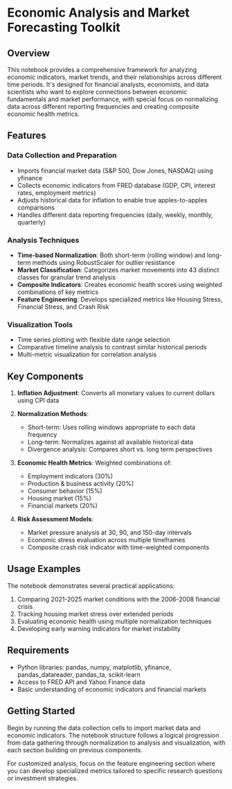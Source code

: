 # Economic Analysis and Market Forecasting Toolkit

## Overview

This notebook provides a comprehensive framework for analyzing economic indicators, market trends, and their relationships across different time periods. It's designed for financial analysts, economists, and data scientists who want to explore connections between economic fundamentals and market performance, with special focus on normalizing data across different reporting frequencies and creating composite economic health metrics.

## Features

### Data Collection and Preparation
- Imports financial market data (S&P 500, Dow Jones, NASDAQ) using yfinance
- Collects economic indicators from FRED database (GDP, CPI, interest rates, employment metrics)
- Adjusts historical data for inflation to enable true apples-to-apples comparisons
- Handles different data reporting frequencies (daily, weekly, monthly, quarterly)

### Analysis Techniques
- **Time-based Normalization**: Both short-term (rolling window) and long-term methods using RobustScaler for outlier resistance
- **Market Classification**: Categorizes market movements into 43 distinct classes for granular trend analysis
- **Composite Indicators**: Creates economic health scores using weighted combinations of key metrics
- **Feature Engineering**: Develops specialized metrics like Housing Stress, Financial Stress, and Crash Risk

### Visualization Tools
- Time series plotting with flexible date range selection
- Comparative timeline analysis to contrast similar historical periods
- Multi-metric visualization for correlation analysis

## Key Components

1. **Inflation Adjustment**: Converts all monetary values to current dollars using CPI data
2. **Normalization Methods**: 
   - Short-term: Uses rolling windows appropriate to each data frequency
   - Long-term: Normalizes against all available historical data
   - Divergence analysis: Compares short vs. long term perspectives

3. **Economic Health Metrics**: Weighted combinations of:
   - Employment indicators (30%)
   - Production & business activity (20%)
   - Consumer behavior (15%)
   - Housing market (15%)
   - Financial markets (20%)

4. **Risk Assessment Models**: 
   - Market pressure analysis at 30, 90, and 150-day intervals
   - Economic stress evaluation across multiple timeframes
   - Composite crash risk indicator with time-weighted components

## Usage Examples

The notebook demonstrates several practical applications:

1. Comparing 2021-2025 market conditions with the 2006-2008 financial crisis
2. Tracking housing market stress over extended periods
3. Evaluating economic health using multiple normalization techniques
4. Developing early warning indicators for market instability

## Requirements

- Python libraries: pandas, numpy, matplotlib, yfinance, pandas_datareader, pandas_ta, scikit-learn
- Access to FRED API and Yahoo Finance data
- Basic understanding of economic indicators and financial markets

## Getting Started

Begin by running the data collection cells to import market data and economic indicators. The notebook structure follows a logical progression from data gathering through normalization to analysis and visualization, with each section building on previous components.

For customized analysis, focus on the feature engineering section where you can develop specialized metrics tailored to specific research questions or investment strategies.
